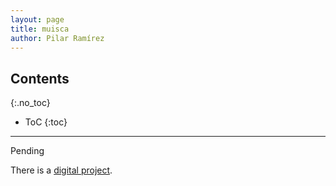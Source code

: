 ```yaml
---
layout: page
title: muisca
author: Pilar Ramírez
---
```


## Contents
{:.no_toc}

* ToC
{:toc}

---

Pending

There is a <a href="http://muysca.cubun.org/Portada" target="_blank">digital project</a>.
